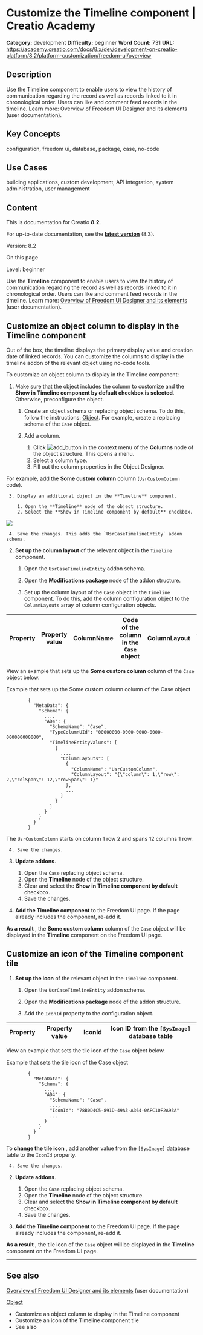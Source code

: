 # Customize the Timeline component | Creatio Academy

**Category:** development **Difficulty:** beginner **Word Count:** 731 **URL:**
https://academy.creatio.com/docs/8.x/dev/development-on-creatio-platform/8.2/platform-customization/freedom-ui/overview

## Description

Use the Timeline component to enable users to view the history of communication
regarding the record as well as records linked to it in chronological order.
Users can like and comment feed records in the timeline. Learn more: Overview of
Freedom UI Designer and its elements (user documentation).

## Key Concepts

configuration, freedom ui, database, package, case, no-code

## Use Cases

building applications, custom development, API integration, system
administration, user management

## Content

This is documentation for Creatio **8.2**.

For up-to-date documentation, see the
**[latest version](/docs/8.x/dev/development-on-creatio-platform/platform-customization/freedom-ui/overview)**
(8.3).

Version: 8.2

On this page

Level: beginner

Use the **Timeline** component to enable users to view the history of
communication regarding the record as well as records linked to it in
chronological order. Users can like and comment feed records in the timeline.
Learn more:
[Overview of Freedom UI Designer and its elements](https://academy.creatio.com/documents?ver=8.2&id=2376&anchor=title-2230-104)
(user documentation).

## Customize an object column to display in the Timeline component​

Out of the box, the timeline displays the primary display value and creation
date of linked records. You can customize the columns to display in the timeline
addon of the relevant object using no-code tools.

To customize an object column to display in the Timeline component:

1. Make sure that the object includes the column to customize and the **Show in
   Timeline component by default checkbox is selected**. Otherwise, preconfigure
   the object.
   1. Create an object schema or replacing object schema. To do this, follow the
      instructions:
      [Object](https://academy.creatio.com/documents?ver=8.2&id=15107). For
      example, create a replacing schema of the `Case` object.

   2. Add a column.
      1. Click
         ![add_button](https://academy.creatio.com/docs/sites/default/files/inline-images/scr_add_button.png)
         in the context menu of the **Columns** node of the object structure.
         This opens a menu.
      2. Select a column type.
      3. Fill out the column properties in the Object Designer.

For example, add the **Some custom column** column (`UsrCustomColumn` code).

     3. Display an additional object in the **Timeline** component.

        1. Open the **Timeline** node of the object structure.
        2. Select the **Show in Timeline component by default** checkbox.

![](https://academy.creatio.com/sites/default/files/documentation/sdk/ru/BPMonlineWebSDK/Screenshots/TimelineCustomColumns/8.0/scr_ShowInTimelineComponentByDefault_checkbox.png)

     4. Save the changes. This adds the `UsrCaseTimelineEntity` addon schema.

2. **Set up the column layout** of the relevant object in the `Timeline`
   component.
   1. Open the `UsrCaseTimelineEntity` addon schema.

   2. Open the **Modifications package** node of the addon structure.

   3. Set up the column layout of the `Case` object in the `Timeline` component.
      To do this, add the column configuration object to the `ColumnLayouts`
      array of column configuration objects.

| Property | Property value | ColumnName | Code of the column in the `Case` object | ColumnLayout | Column layout |
| -------- | -------------- | ---------- | --------------------------------------- | ------------ | ------------- |

View an example that sets up the **Some custom column** column of the `Case`
object below.

Example that sets up the Some custom column column of the Case object

            {
              "MetaData": {
                "Schema": {
                  ...,
                  "AD4": {
                    "SchemaName": "Case",
                    "TypeColumnUId": "00000000-0000-0000-0000-000000000000",
                    "TimelineEntityValues": [
                      {
                        ...,
                        "ColumnLayouts": [
                          {
                            "ColumnName": "UsrCustomColumn",
                            "ColumnLayout": "{\"column\": 1,\"row\": 2,\"colSpan\": 12,\"rowSpan\": 1}"
                          },
                          ...
                        ]
                      }
                    ]
                  }
                }
              }
            }


The `UsrCustomColumn` starts on column 1 row 2 and spans 12 columns 1 row.

     4. Save the changes.

3. **Update addons**.
   1. Open the `Case` replacing object schema.
   2. Open the **Timeline** node of the object structure.
   3. Clear and select the **Show in Timeline component by default** checkbox.
   4. Save the changes.

4. **Add the Timeline component** to the Freedom UI page. If the page already
   includes the component, re-add it.

**As a result** , the **Some custom column** column of the `Case` object will be
displayed in the **Timeline** component on the Freedom UI page.

## Customize an icon of the Timeline component tile​

1. **Set up the icon** of the relevant object in the `Timeline` component.
   1. Open the `UsrCaseTimelineEntity` addon schema.

   2. Open the **Modifications package** node of the addon structure.

   3. Add the `IconId` property to the configuration object.

| Property | Property value | IconId | Icon ID from the `[SysImage]` database table |
| -------- | -------------- | ------ | -------------------------------------------- |

View an example that sets the tile icon of the `Case` object below.

Example that sets the tile icon of the Case object

            {
              "MetaData": {
                "Schema": {
                  ...,
                  "AD4": {
                    "SchemaName": "Case",
                    ...,
                    "IconId": "78B0D4C5-891D-49A3-A364-0AFC10F2A93A"
                    ...
                  }
                }
              }
            }


To **change the tile icon** , add another value from the `[SysImage]` database
table to the `IconId` property.

     4. Save the changes.

2. **Update addons**.
   1. Open the `Case` replacing object schema.
   2. Open the **Timeline** node of the object structure.
   3. Clear and select the **Show in Timeline component by default** checkbox.
   4. Save the changes.

3. **Add the Timeline component** to the Freedom UI page. If the page already
   includes the component, re-add it.

**As a result** , the tile icon of the `Case` object will be displayed in the
**Timeline** component on the Freedom UI page.

---

## See also​

[Overview of Freedom UI Designer and its elements](https://academy.creatio.com/documents?ver=8.2&id=2376)
(user documentation)

[Object](https://academy.creatio.com/documents?ver=8.2&id=15107)

- Customize an object column to display in the Timeline component
- Customize an icon of the Timeline component tile
- See also
